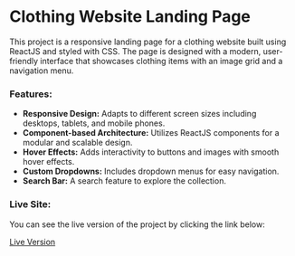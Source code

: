 # Clothing Website Landing Page

This project is a responsive landing page for a clothing website built using ReactJS and styled with CSS. The page is designed with a modern, user-friendly interface that showcases clothing items with an image grid and a navigation menu.

### Features:
- **Responsive Design:** Adapts to different screen sizes including desktops, tablets, and mobile phones.
- **Component-based Architecture:** Utilizes ReactJS components for a modular and scalable design.
- **Hover Effects:** Adds interactivity to buttons and images with smooth hover effects.
- **Custom Dropdowns:** Includes dropdown menus for easy navigation.
- **Search Bar:** A search feature to explore the collection.

### Live Site:

You can see the live version of the project by clicking the link below:

[Live Version](https://dashing-lollipop-8e3f84.netlify.app)
